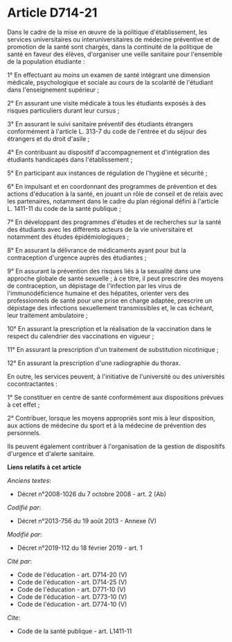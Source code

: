 # Article D714-21

Dans le cadre de la mise en œuvre de la politique d'établissement, les services universitaires ou interuniversitaires de
médecine préventive et de promotion de la santé sont chargés, dans la continuité de la politique de santé en faveur des
élèves, d'organiser une veille sanitaire pour l'ensemble de la population étudiante :

1° En effectuant au moins un examen de santé intégrant une dimension médicale, psychologique et sociale au cours de la
scolarité de l'étudiant dans l'enseignement supérieur ;

2° En assurant une visite médicale à tous les étudiants exposés à des risques particuliers durant leur cursus ;

3° En assurant le suivi sanitaire préventif des étudiants étrangers conformément à l'article L. 313-7 du code de l'entrée et
du séjour des étrangers et du droit d'asile ;

4° En contribuant au dispositif d'accompagnement et d'intégration des étudiants handicapés dans l'établissement ;

5° En participant aux instances de régulation de l'hygiène et sécurité ;

6° En impulsant et en coordonnant des programmes de prévention et des actions d'éducation à la santé, en jouant un rôle de
conseil et de relais avec les partenaires, notamment dans le cadre du plan régional défini à l'article L. 1411-11 du code de
la santé publique ;

7° En développant des programmes d'études et de recherches sur la santé des étudiants avec les différents acteurs de la vie
universitaire et notamment des études épidémiologiques ;

8° En assurant la délivrance de médicaments ayant pour but la contraception d'urgence auprès des étudiantes ;

9° En assurant la prévention des risques liés à la sexualité dans une approche globale de santé sexuelle ; à ce titre, il
peut prescrire des moyens de contraception, un dépistage de l'infection par les virus de l'immunodéficience humaine et des
hépatites, orienter vers des professionnels de santé pour une prise en charge adaptée, prescrire un dépistage des infections
sexuellement transmissibles et, le cas échéant, leur traitement ambulatoire ;

10° En assurant la prescription et la réalisation de la vaccination dans le respect du calendrier des vaccinations en
vigueur ;

11° En assurant la prescription d'un traitement de substitution nicotinique ;

12° En assurant la prescription d'une radiographie du thorax.

En outre, les services peuvent, à l'initiative de l'université ou des universités cocontractantes :

1° Se constituer en centre de santé conformément aux dispositions prévues à cet effet ;

2° Contribuer, lorsque les moyens appropriés sont mis à leur disposition, aux actions de médecine du sport et à la médecine
de prévention des personnels.

Ils peuvent également contribuer à l'organisation de la gestion de dispositifs d'urgence et d'alerte sanitaire.

**Liens relatifs à cet article**

_Anciens textes_:

  - Décret n°2008-1026 du 7 octobre 2008 - art. 2 (Ab)

_Codifié par_:

  - Décret n°2013-756 du 19 août 2013 -  Annexe (V)

_Modifié par_:

  - Décret n°2019-112 du 18 février 2019 - art. 1

_Cité par_:

  - Code de l'éducation - art. D714-20 (V)
  - Code de l'éducation - art. D714-25 (V)
  - Code de l'éducation - art. D771-10 (V)
  - Code de l'éducation - art. D773-10 (V)
  - Code de l'éducation - art. D774-10 (V)

_Cite_:

  - Code de la santé publique - art. L1411-11
